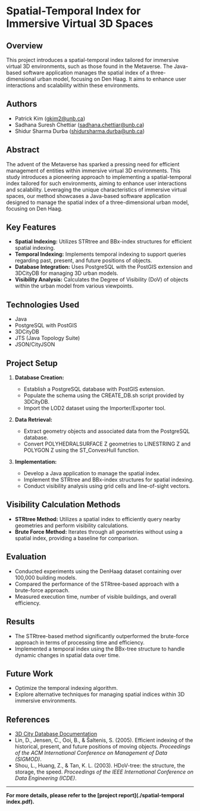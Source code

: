 # Spatial-Temporal Index for Immersive Virtual 3D Spaces

## Overview

This project introduces a spatial-temporal index tailored for immersive virtual 3D environments, such as those found in the Metaverse. The Java-based software application manages the spatial index of a three-dimensional urban model, focusing on Den Haag. It aims to enhance user interactions and scalability within these environments.

## Authors

- Patrick Kim ([gkim2@unb.ca](mailto:gkim2@unb.ca))
- Sadhana Suresh Chettiar ([sadhana.chettiar@unb.ca](mailto:sadhana.chettiar@unb.ca))
- Shidur Sharma Durba ([shidursharma.durba@unb.ca](mailto:shidursharma.durba@unb.ca))

## Abstract

The advent of the Metaverse has sparked a pressing need for efficient management of entities within immersive virtual 3D environments. This study introduces a pioneering approach to implementing a spatial-temporal index tailored for such environments, aiming to enhance user interactions and scalability. Leveraging the unique characteristics of immersive virtual spaces, our method showcases a Java-based software application designed to manage the spatial index of a three-dimensional urban model, focusing on Den Haag.

## Key Features

- **Spatial Indexing:** Utilizes STRtree and BBx-index structures for efficient spatial indexing.
- **Temporal Indexing:** Implements temporal indexing to support queries regarding past, present, and future positions of objects.
- **Database Integration:** Uses PostgreSQL with the PostGIS extension and 3DCityDB for managing 3D urban models.
- **Visibility Analysis:** Calculates the Degree of Visibility (DoV) of objects within the urban model from various viewpoints.

## Technologies Used

- Java
- PostgreSQL with PostGIS
- 3DCityDB
- JTS (Java Topology Suite)
- JSON/CityJSON

## Project Setup

1. **Database Creation:**
   - Establish a PostgreSQL database with PostGIS extension.
   - Populate the schema using the CREATE_DB.sh script provided by 3DCityDB.
   - Import the LOD2 dataset using the Importer/Exporter tool.

2. **Data Retrieval:**
   - Extract geometry objects and associated data from the PostgreSQL database.
   - Convert POLYHEDRALSURFACE Z geometries to LINESTRING Z and POLYGON Z using the ST_ConvexHull function.

3. **Implementation:**
   - Develop a Java application to manage the spatial index.
   - Implement the STRtree and BBx-index structures for spatial indexing.
   - Conduct visibility analysis using grid cells and line-of-sight vectors.

## Visibility Calculation Methods

- **STRtree Method:** Utilizes a spatial index to efficiently query nearby geometries and perform visibility calculations.
- **Brute Force Method:** Iterates through all geometries without using a spatial index, providing a baseline for comparison.

## Evaluation

- Conducted experiments using the DenHaag dataset containing over 100,000 building models.
- Compared the performance of the STRtree-based approach with a brute-force approach.
- Measured execution time, number of visible buildings, and overall efficiency.

## Results

- The STRtree-based method significantly outperformed the brute-force approach in terms of processing time and efficiency.
- Implemented a temporal index using the BBx-tree structure to handle dynamic changes in spatial data over time.

## Future Work

- Optimize the temporal indexing algorithm.
- Explore alternative techniques for managing spatial indices within 3D immersive environments.

## References

- [3D City Database Documentation](https://3dcitydb-docs.readthedocs.io/en/latest/index.html)
- Lin, D., Jensen, C., Ooi, B., & Šaltenis, S. (2005). Efficient indexing of the historical, present, and future positions of moving objects. *Proceedings of the ACM International Conference on Management of Data (SIGMOD)*.
- Shou, L., Huang, Z., & Tan, K. L. (2003). HDoV-tree: the structure, the storage, the speed. *Proceedings of the IEEE International Conference on Data Engineering (ICDE)*.

---

**For more details, please refer to the [project report](./spatial-temporal index.pdf).**
